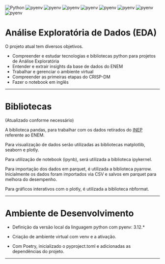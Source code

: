 ![Python](https://img.shields.io/badge/python-3670A0?style=for-the-badge&logo=python&logoColor=ffdd54)
![pyenv](https://img.shields.io/badge/pyenv-white?style=for-the-badge)
![pyenv](https://img.shields.io/badge/poetry-d0d4fc?style=for-the-badge)
![pyenv](https://img.shields.io/badge/pandas-130654?style=for-the-badge)
![pyenv](https://img.shields.io/badge/matplotlib-222832?style=for-the-badge)
![pyenv](https://img.shields.io/badge/seaborn-white?style=for-the-badge)
![pyenv](https://img.shields.io/badge/plotly-17181a?style=for-the-badge)
![pyenv](https://img.shields.io/badge/ipykernel-3670A0?style=for-the-badge)
![pyenv](https://img.shields.io/badge/pyarrow-222832?style=for-the-badge)

# Análise Exploratória de Dados (EDA)

O projeto atual tem diversos objetivos.
- Compreender e estudar tecnologias e bibliotecas python para projetos de Análise Exploratória
- Entender e extrair insights da base de dados do ENEM
- Trabalhar e gerenciar o ambiente virtual
- Compreender as primeiras etapas do CRISP-DM
- Fazer o notebook em inglês

---

# Bibliotecas

(Atualizado conforme necessário)

A biblioteca pandas, para trabalhar com os dados retirados do <a href = "https://www.gov.br/inep/pt-br/areas-de-atuacao/avaliacao-e-exames-educacionais/enem">INEP</a> referente ao ENEM.

Para visualização de dados serão utilizadas as bibliotecas matplotlib, seaborn e plotly.

Para utilização de notebook (ipynb), será utilizada a biblioteca ipykernel.

Para importação dos dados em parquet, é utilizada a biblioteca pyarrow. Inicialmente os dados foram importados via CSV e salvos em parquet para melhora do desempenho.

Para gráficos interativos com o plotly, é utilizada a biblioteca nbformat.

---

# Ambiente de Desenvolvimento

- Definição da versão local da linguagem python com pyenv: 3.12.*

- Criação de ambiente virtual com venv e a ativação.

- Com Poetry, inicializado o pyproject.toml e adicionadas as dependências do projeto.

---